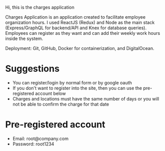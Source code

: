 Hi, this is the charges application

Charges Application is an application created to facilitate employee organization hours. I used ReactJS (Redux) and Node as the main stack (Express/GraphQL for backend/API and Knex for database queries). Employees can register as they want and can add their weekly work hours inside the system.

Deployment: Git, GitHub, Docker for containerization, and DigitalOcean.

<h1>Suggestions</h1>

<ul>
	<li>You can register/login by normal form or by google oauth</li>
	<li>If you don't want to register into the site, then you can use the pre-registered account below</li>
	<li>Charges and locations must have the same number of days or you will not be able to confirm the charge for that date</li>
</ul>

<h1>Pre-registered account</h1>

<ul>
	<li>Email: root@company.com</li>
	<li>Password: root1234</li>
</ul>
